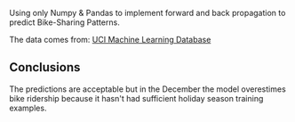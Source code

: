 Using only Numpy & Pandas to implement forward and back propagation to predict Bike-Sharing Patterns.


The data comes from: [UCI Machine Learning Database](https://archive.ics.uci.edu/ml/datasets/Bike+Sharing+Dataset)

## Conclusions
The predictions are acceptable but in the December the model overestimes bike ridership because it hasn't had sufficient holiday season training examples.
